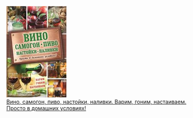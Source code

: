 ![](Вино,%20самогон,%20пиво,%20настойки,%20наливки.%20Варим,%20гоним,%20настаиваем.%20Просто%20в%20домашних%20условиях!.jpg)  
[Вино, самогон, пиво, настойки, наливки. Варим, гоним, настаиваем. Просто в домашних условиях!](Вино,%20самогон,%20пиво,%20настойки,%20наливки.%20Варим,%20гоним,%20настаиваем.%20Просто%20в%20домашних%20условиях!.md)
